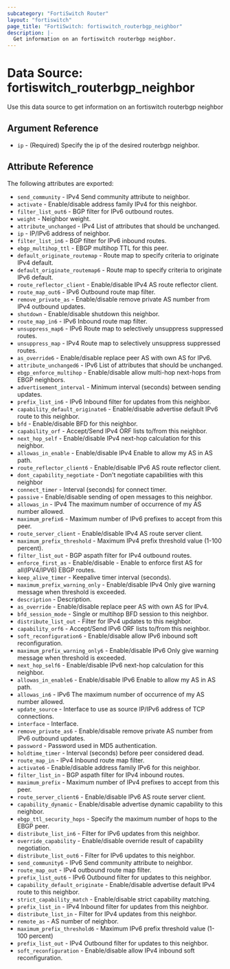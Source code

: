 ```yaml
---
subcategory: "FortiSwitch Router"
layout: "fortiswitch"
page_title: "FortiSwitch: fortiswitch_routerbgp_neighbor"
description: |-
  Get information on an fortiswitch routerbgp neighbor.
---
```


# Data Source: fortiswitch_routerbgp_neighbor
Use this data source to get information on an fortiswitch routerbgp neighbor

## Argument Reference

* `ip` - (Required) Specify the ip of the desired routerbgp neighbor.

## Attribute Reference

The following attributes are exported:

* `send_community` - IPv4 Send community attribute to neighbor.
* `activate` - Enable/disable address family IPv4 for this neighbor.
* `filter_list_out6` - BGP filter for IPv6 outbound routes.
* `weight` - Neighbor weight.
* `attribute_unchanged` - IPv4 List of attributes that should be unchanged.
* `ip` - IP/IPv6 address of neighbor.
* `filter_list_in6` - BGP filter for IPv6 inbound routes.
* `ebgp_multihop_ttl` - EBGP multihop TTL for this peer.
* `default_originate_routemap` - Route map to specify criteria to originate IPv4 default.
* `default_originate_routemap6` - Route map to specify criteria to originate IPv6 default.
* `route_reflector_client` - Enable/disable IPv4 AS route reflector client.
* `route_map_out6` - IPv6 Outbound route map filter.
* `remove_private_as` - Enable/disable remove private AS number from IPv4 outbound updates.
* `shutdown` - Enable/disable shutdown this neighbor.
* `route_map_in6` - IPv6 Inbound route map filter.
* `unsuppress_map6` - IPv6 Route map to selectively unsuppress suppressed routes.
* `unsuppress_map` - IPv4 Route map to selectively unsuppress suppressed routes.
* `as_override6` - Enable/disable replace peer AS with own AS for IPv6.
* `attribute_unchanged6` - IPv6 List of attributes that should be unchanged.
* `ebgp_enforce_multihop` - Enable/disable allow multi-hop next-hops from EBGP neighbors.
* `advertisement_interval` - Minimum interval (seconds) between sending updates.
* `prefix_list_in6` - IPv6 Inbound filter for updates from this neighbor.
* `capability_default_originate6` - Enable/disable advertise default IPv6 route to this neighbor.
* `bfd` - Enable/disable BFD for this neighbor.
* `capability_orf` - Accept/Send IPv4 ORF lists to/from this neighbor.
* `next_hop_self` - Enable/disable IPv4 next-hop calculation for this neighbor.
* `allowas_in_enable` - Enable/disable IPv4 Enable to allow my AS in AS path.
* `route_reflector_client6` - Enable/disable IPv6 AS route reflector client.
* `dont_capability_negotiate` - Don't negotiate capabilities with this neighbor
* `connect_timer` - Interval (seconds) for connect timer.
* `passive` - Enable/disable sending of open messages to this neighbor.
* `allowas_in` - IPv4 The maximum number of occurrence of my AS number allowed.
* `maximum_prefix6` - Maximum number of IPv6 prefixes to accept from this peer.
* `route_server_client` - Enable/disable IPv4 AS route server client.
* `maximum_prefix_threshold` - Maximum IPv4 prefix threshold value (1-100 percent).
* `filter_list_out` - BGP aspath filter for IPv4 outbound routes.
* `enforce_first_as` - Enable/disable  - Enable to enforce first AS for all(IPV4/IPV6) EBGP routes.
* `keep_alive_timer` - Keepalive timer interval (seconds).
* `maximum_prefix_warning_only` - Enable/disable IPv4 Only give warning message when threshold is exceeded.
* `description` - Description.
* `as_override` - Enable/disable replace peer AS with own AS for IPv4.
* `bfd_session_mode` - Single or multihop BFD session to this neighbor.
* `distribute_list_out` - Filter for IPv4 updates to this neighbor.
* `capability_orf6` - Accept/Send IPv6 ORF lists to/from this neighbor.
* `soft_reconfiguration6` - Enable/disable allow IPv6 inbound soft reconfiguration.
* `maximum_prefix_warning_only6` - Enable/disable IPv6 Only give warning message when threshold is exceeded.
* `next_hop_self6` - Enable/disable IPv6 next-hop calculation for this neighbor.
* `allowas_in_enable6` - Enable/disable IPv6 Enable to allow my AS in AS path.
* `allowas_in6` - IPv6 The maximum number of occurrence of my AS number allowed.
* `update_source` - Interface to use as source IP/IPv6 address of TCP connections.
* `interface` - Interface.
* `remove_private_as6` - Enable/disable remove private AS number from IPv6 outbound updates.
* `password` - Password used in MD5 authentication.
* `holdtime_timer` - Interval (seconds) before peer considered dead.
* `route_map_in` - IPv4 Inbound route map filter.
* `activate6` - Enable/disable address family IPv6 for this neighbor.
* `filter_list_in` - BGP aspath filter for IPv4 inbound routes.
* `maximum_prefix` - Maximum number of IPv4 prefixes to accept from this peer.
* `route_server_client6` - Enable/disable IPv6 AS route server client.
* `capability_dynamic` - Enable/disable advertise dynamic capability to this neighbor.
* `ebgp_ttl_security_hops` - Specify the maximum number of hops to the EBGP peer.
* `distribute_list_in6` - Filter for IPv6 updates from this neighbor.
* `override_capability` - Enable/disable override result of capability negotiation.
* `distribute_list_out6` - Filter for IPv6 updates to this neighbor.
* `send_community6` - IPv6 Send community attribute to neighbor.
* `route_map_out` - IPv4 outbound route map filter.
* `prefix_list_out6` - IPv6 Outbound filter for updates to this neighbor.
* `capability_default_originate` - Enable/disable advertise default IPv4 route to this neighbor.
* `strict_capability_match` - Enable/disable strict capability matching.
* `prefix_list_in` - IPv4 Inbound filter for updates from this neighbor.
* `distribute_list_in` - Filter for IPv4 updates from this neighbor.
* `remote_as` - AS number of neighbor.
* `maximum_prefix_threshold6` - Maximum IPv6 prefix threshold value (1-100 percent)
* `prefix_list_out` - IPv4 Outbound filter for updates to this neighbor.
* `soft_reconfiguration` - Enable/disable allow IPv4 inbound soft reconfiguration.

